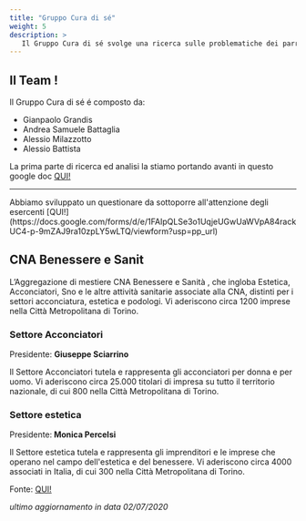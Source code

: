 ```yaml
---
title: "Gruppo Cura di sé"
weight: 5
description: >
   Il Gruppo Cura di sé svolge una ricerca sulle problematiche dei parrucchieri, centri estetichi, ecc col fine di risolverli
---
```


## Il Team !

Il Gruppo Cura di sé é composto da:

* Gianpaolo Grandis
* Andrea Samuele Battaglia
* Alessio Milazzotto
* Alessio Battista

La prima parte di ricerca ed analisi la stiamo portando avanti in questo google doc [QUI!](https://docs.google.com/presentation/d/1vCh-we4hOVtDE-11NBP55lUK2T9aCTVTLhW3kRHJPTU/edit?usp=sharing)
<hr>
Abbiamo sviluppato un questionare da sottoporre all'attenzione degli esercenti [QUI!](https://docs.google.com/forms/d/e/1FAIpQLSe3o1UqjeUGwUaWVpA84rackUC4-p-9mZAJ9ra10zpLY5wLTQ/viewform?usp=pp_url)
<h2> CNA Benessere e Sanit</h2>
L’Aggregazione di mestiere CNA Benessere e Sanità , che ingloba Estetica, Acconciatori, Sno e le altre attività sanitarie associate alla CNA, distinti per i settori acconciatura, estetica e podologi. Vi aderiscono circa  1200 imprese nella Città Metropolitana di Torino.

<h3>Settore Acconciatori</h3>

Presidente: <b>Giuseppe Sciarrino</b>

Il Settore Acconciatori tutela e rappresenta gli acconciatori per donna e per uomo. Vi aderiscono circa 25.000 titolari di impresa su tutto il territorio nazionale, di cui 800 nella Città Metropolitana di Torino.

<h3>Settore estetica</h3>

Presidente:<b> Monica Percelsi</b>

Il Settore estetica tutela e rappresenta gli imprenditori e le imprese che operano nel campo dell'estetica e del benessere. Vi aderiscono circa 4000 associati in Italia, di cui 300 nella Città Metropolitana di Torino.

Fonte: [QUI!](https://www.cna-to.it/it/Mestieri/CNA%20Benessere%20e%20Sanit%C3%A0#)

<i>ultimo aggiornamento in data
02/07/2020</i>




